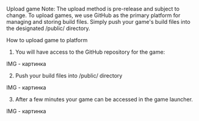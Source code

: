Upload game
Note: The upload method is pre-release and subject to change.
To upload games, we use GitHub as the primary platform for managing and storing build files. Simply push your game's build files into the designated /public/ directory. 

How to upload game to platform

1. You will have access to the GitHub repository for the game:

IMG - картинка

2. Push your build files into /public/ directory

IMG - картинка

3. After a few minutes your game can be accessed in the game launcher. 

IMG - картинка